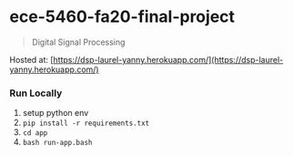 # ece-5460-fa20-final-project
> Digital Signal Processing   

Hosted at: [https://dsp-laurel-yanny.herokuapp.com/](https://dsp-laurel-yanny.herokuapp.com/)

### Run Locally
1. setup python env
2. `pip install -r requirements.txt`
3. `cd app` 
4. `bash run-app.bash`
